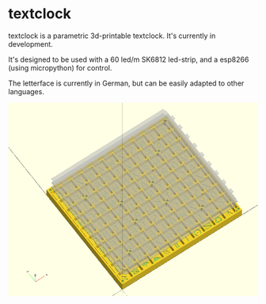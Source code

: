 textclock
=========

textclock is a parametric 3d-printable textclock. It's currently in development.

It's designed to be used with a 60 led/m SK6812 led-strip, and a esp8266 (using micropython) for control.

The letterface is currently in German, but can be easily adapted to other languages.

![rendering](doc/render.png)
